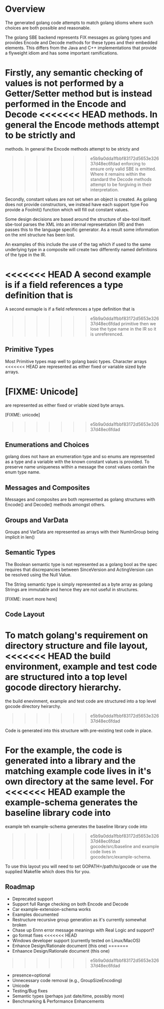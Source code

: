Overview
========

The generated golang code attempts to match golang idioms where such
choices are both possible and reasonable.

The golang SBE backend represents FIX messages as golang types and
provides Encode and Decode methods for these types and their embedded
elements. This differs from the Java and C++ implementations that provide a
flyweight idiom and has some important ramifications.

Firstly, any semantic checking of values is not performed by a
Getter/Setter method but is instead performed in the Encode and Decode
<<<<<<< HEAD
methods. In general the Encode methods attempt to be strictly and
=======
methods. In general the Encode methods attempt to be stricty and
>>>>>>> e5b9a0dda1fbbf83172d5653e32637d48ec6fdad
enforcing to ensure only valid SBE is emitted. Where it remains within
the standard the Decode methods attempt to be forgiving in their
interpretation.

Secondly, constant values are not set when an object is created. As
golang does not provide constructors, we instead have each support
type Foo provide a FooInit() function which will fill out constant
values.

Some design decisions are based around the structure of sbe-tool
itself. sbe-tool parses the XML into an internal representation (IR)
and then passes this to the language specific generator. As a result
some information on the xml structure has been lost.

An examples of this include the use of the <ref> tag which if used to
the same underlying type in a composite will create two differently
named definitions of the type in the IR.

<<<<<<< HEAD
A second example is if a field references a type definition that is
=======
A second exmaple is if a field references a type definition that is
>>>>>>> e5b9a0dda1fbbf83172d5653e32637d48ec6fdad
primitive then we lose the type name in the IR so it is unreferenced.


Primitive Types
---------------
Most Primitive types map well to golang basic types. Character arrays
<<<<<<< HEAD
are represented as either fixed or variable sized byte arrays.

[FIXME: Unicode]
=======
are represented as either fixed or vriable sized byte arrays.

[FIXME: unicode]
>>>>>>> e5b9a0dda1fbbf83172d5653e32637d48ec6fdad

Enumerations and Choices
------------------------
golang does not have an enumeration type and so enums are represented
as a type and a variable with the known constant values is
provided. To preserve name uniqueness within a message the const
values contain the enum type name.

Messages and Composites
-----------------------
Messages and composites are both represented as golang structures with
Encode() and Decode() methods amongst others.

Groups and VarData
------------------
Groups and VarData are represented as arrays with their NumInGroup
being implicit in len()

Semantic Types
--------------

The Boolean semantic type is not represented as a golang bool as the
spec requires that discrepancies between SinceVersion and
ActingVersion can be resolved using the Null Value.

The String semantic type is simply represented as a byte array as
golang Strings are immutable and hence they are not useful in
structures.

[FIXME: insert more here]


Code Layout
-----------
To match golang's requirement on directory structure and file layout,
<<<<<<< HEAD
the build environment, example and test code are structured into a top
level gocode directory hierarchy.
=======
the build enevinment, example and test code are structured into a top
level gocode directory heirarchy.
>>>>>>> e5b9a0dda1fbbf83172d5653e32637d48ec6fdad

Code is generated into this structure with pre-existing test code in place.

For the example, the code is generated into a library and the matching
example code lives in it's own directory at the same level. For
<<<<<<< HEAD
example the example-schema generates the baseline library code into
=======
example teh example-schema generates the baseline library code into
>>>>>>> e5b9a0dda1fbbf83172d5653e32637d48ec6fdad
gocode/src/baseline and example code lives in gocode/src/example-schema.

To use this layout you will need to set GOPATH=/path/to/gocode or use
the supplied Makefile which does this for you.

Roadmap
-------
 * Deprecated support
 * Support full Range checking on both Encode and Decode
 * Car example-extension-schema works
 * Examples documented
 * Restructure recursive group generation as it's currently somewhat broken
 * Chase up Ennn error message meanings with Real Logic and support?
 * go format fixes
<<<<<<< HEAD
 * Windows developer support (currently tested on Linux/MacOS)
 * Enhance Design/Rationale document (this one)
=======
 * Enhaance Design/Rationale document (this one)
>>>>>>> e5b9a0dda1fbbf83172d5653e32637d48ec6fdad
 * presence=optional
 * Unnecessary code removal (e.g., GroupSizeEncoding)
 * Unicode
 * Testing/Bug fixes
 * Semantic types (perhaps just date/time, possibly more)
 * Benchmarking & Performance Enhancements
